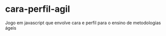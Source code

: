 # cara-perfil-agil
Jogo em javascript que envolve cara e perfil para o ensino de metodologias ágeis
